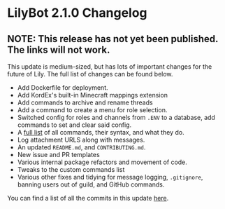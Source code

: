 # LilyBot 2.1.0 Changelog

## NOTE: This release has not yet been published. The links will not work.

This update is medium-sized, but has lots of important changes for the future of Lily. The full list of changes can be found below.

* Add Dockerfile for deployment.
* Add KordEx's built-in Minecraft mappings extension
* Add commands to archive and rename threads
* Add a command to create a menu for role selection.
* Switched config for roles and channels from `.ENV` to a database, add commands to set and clear said config.
* A [full list](https://github.com/IrisShaders/LilyBot/blob/main/docs/commands.md) of all commands, their syntax, and what they do.
* Log attachment URLS along with messages.
* An updated `README.md`, and `CONTRIBUTING.md`.
* New issue and PR templates
* Various internal package refactors and movement of code.
* Tweaks to the custom commands list
* Various other fixes and tidying for message logging, `.gitignore`, banning users out of guild, and GitHub commands.

You can find a list of all the commits in this update [here](https://github.com/IrisShaders/LilyBot/compare/v2.0.1...v2.1.0).